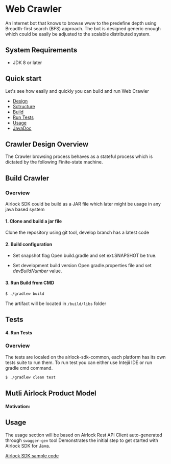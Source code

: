 # Web Crawler
An Internet bot that knows to browse www to the predefine depth using Breadth-first search (BFS) approach.
The bot is designed generic enough which could be easily be adjusted to the scalable distributed system. 
## System Requirements
* JDK 8 or later

## Quick start
Let's see how easily and quickly you can build and run Web Crawler

* [Design](#design)
* [Sctructure](#modules)  
* [Build](#build)
* [Run Tests](#tests)
* [Usage](#usage)
* [JavaDoc](#javadoc)


## <a name="design"></a>Crawler Design Overview
   
 The Crawler browsing process behaves as a stateful process which is dictated by the following Finite-state machine.
 
## <a name="build"></a>Build Crawler

### Overview

 Airlock SDK could be build as a JAR file which later might be usage in any java based system 

#### 1. Clone and build a jar file

Clone the repository using git tool, develop branch has a latest code

#### 2. Build configuration
   - Set snapshot flag 
   Open build.gradle and set ext.SNAPSHOT be true.
  
   - Set development build version
   Open gradle.properties file and set *devBuildNumber* value. 
   
   
#### 3. Run Build from CMD   

```bash
$ ./gradlew build
```

The artifact will be located in `/build/libs` folder

## <a name="tests"></a>Tests

#### 4. Run Tests

### Overview


  The tests are localed on the airlock-sdk-common, 
  each platform has its own tests suite to run them.
  To run test you can either use Intejii IDE or run gradle cmd command.
 

```bash
$ ./gradlew clean test
```


## <a name="model"></a>Mutli Airlock Product Model
#### Motivation:


## <a name="usage"></a>Usage

 The usage section will be based on Airlock Rest API Client auto-generated through `swagger-gen` tool
 Demonstrates the initial step to get started with Airlock SDK for Java.  
 
 [Airlock SDK sample code](https://github.com/TheWeatherCompany/airlock-sdk-java/blob/develop/src/test/java/runner/TestDriver.java)
     
     
